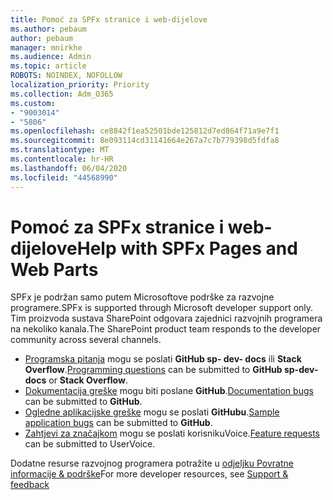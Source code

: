 ```yaml
---
title: Pomoć za SPFx stranice i web-dijelove
ms.author: pebaum
author: pebaum
manager: mnirkhe
ms.audience: Admin
ms.topic: article
ROBOTS: NOINDEX, NOFOLLOW
localization_priority: Priority
ms.collection: Adm_O365
ms.custom:
- "9003014"
- "5806"
ms.openlocfilehash: ce8842f1ea52501bde125812d7ed864f71a9e7f1
ms.sourcegitcommit: 8e093114cd31141664e267a7c7b779398d5fdfa8
ms.translationtype: MT
ms.contentlocale: hr-HR
ms.lasthandoff: 06/04/2020
ms.locfileid: "44568990"
---
```

# <a name="help-with-spfx-pages-and-web-parts"></a><span data-ttu-id="34edb-102">Pomoć za SPFx stranice i web-dijelove</span><span class="sxs-lookup"><span data-stu-id="34edb-102">Help with SPFx Pages and Web Parts</span></span>

<span data-ttu-id="34edb-103">SPFx je podržan samo putem Microsoftove podrške za razvojne programere.</span><span class="sxs-lookup"><span data-stu-id="34edb-103">SPFx is supported through Microsoft developer support only.</span></span> <span data-ttu-id="34edb-104">Tim proizvoda sustava SharePoint odgovara zajednici razvojnih programera na nekoliko kanala.</span><span class="sxs-lookup"><span data-stu-id="34edb-104">The SharePoint product team responds to the developer community across several channels.</span></span>

- <span data-ttu-id="34edb-105">[Programska pitanja](https://docs.microsoft.com/sharepoint/dev/support-feedback#programming-questions) mogu se poslati **GitHub sp- dev- docs** ili **Stack Overflow**.</span><span class="sxs-lookup"><span data-stu-id="34edb-105">[Programming questions](https://docs.microsoft.com/sharepoint/dev/support-feedback#programming-questions)  can be submitted to  **GitHub sp-dev-docs**  or  **Stack Overflow**.</span></span>
- <span data-ttu-id="34edb-106">[Dokumentacija greške](https://docs.microsoft.com/sharepoint/dev/support-feedback#documentation-bugs) mogu biti poslane **GitHub**.</span><span class="sxs-lookup"><span data-stu-id="34edb-106">[Documentation bugs](https://docs.microsoft.com/sharepoint/dev/support-feedback#documentation-bugs)  can be submitted to **GitHub**.</span></span>
- <span data-ttu-id="34edb-107">[Ogledne aplikacijske greške](https://docs.microsoft.com/sharepoint/dev/support-feedback#sample-application-bugs) mogu se poslati **GitHubu**.</span><span class="sxs-lookup"><span data-stu-id="34edb-107">[Sample application bugs](https://docs.microsoft.com/sharepoint/dev/support-feedback#sample-application-bugs)  can be submitted to  **GitHub**.</span></span>
- <span data-ttu-id="34edb-108">[Zahtjevi za značajkom](https://docs.microsoft.com/sharepoint/dev/support-feedback#feature-requests) mogu se poslati korisnikuVoice.</span><span class="sxs-lookup"><span data-stu-id="34edb-108">[Feature requests](https://docs.microsoft.com/sharepoint/dev/support-feedback#feature-requests)  can be submitted to UserVoice.</span></span>

<span data-ttu-id="34edb-109">Dodatne resurse razvojnog programera potražite u [odjeljku Povratne informacije & podrške](https://docs.microsoft.com/sharepoint/dev/support-feedback)</span><span class="sxs-lookup"><span data-stu-id="34edb-109">For more developer resources, see  [Support & feedback](https://docs.microsoft.com/sharepoint/dev/support-feedback)</span></span>